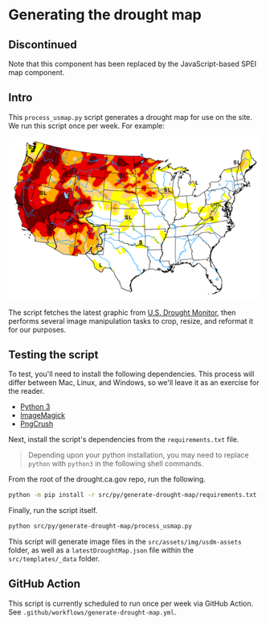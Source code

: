 # Generating the drought map

## Discontinued

Note that this component has been replaced by the JavaScript-based SPEI map component.

## Intro

This `process_usmap.py` script generates a drought map for use on the site. We run this script once per week. For example:

![A map of the United States, illustrating which areas are most affected by current drought conditions](https://raw.githubusercontent.com/cagov/drought.ca.gov/main/src/assets/img/usdm-assets/20210817_usdm_excerpt.png)

The script fetches the latest graphic from [U.S. Drought Monitor](https://droughtmonitor.unl.edu/), then performs several image manipulation tasks to crop, resize, and reformat it for our purposes. 

## Testing the script

To test, you'll need to install the following dependencies. This process will differ between Mac, Linux, and Windows, so we'll leave it as an exercise for the reader.

* [Python 3](https://www.python.org/downloads/release/python-397/)
* [ImageMagick](https://imagemagick.org/)
* [PngCrush](https://pmt.sourceforge.io/pngcrush/)

Next, install the script's dependencies from the `requirements.txt` file. 

> Depending upon your python installation, you may need to replace `python` with `python3` in the following shell commands.

From the root of the drought.ca.gov repo, run the following.

```sh
python -m pip install -r src/py/generate-drought-map/requirements.txt --user
```

Finally, run the script itself.

```sh
python src/py/generate-drought-map/process_usmap.py
```

This script will generate image files in the `src/assets/img/usdm-assets` folder, as well as a `latestDroughtMap.json` file within the `src/templates/_data` folder.

## GitHub Action

This script is currently scheduled to run once per week via GitHub Action. See `.github/workflows/generate-drought-map.yml`.

